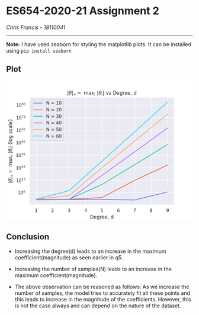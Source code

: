 # ES654-2020-21 Assignment 2

*Chris Francis* - *18110041*

------
**Note:** I have used seaborn for styling the matplotlib plots. It can be installed using `pip install seaborn`

## Plot

![plot](images/q6_plot.png)

## Conclusion

* Increasing the degree(d) leads to an increase in the maximum coefficient(magnitude) as seen earlier in q5.

* Increasing the number of samples(N) leads to an increase in the maximum coefficient(magnitude).

* The above observation can be reasoned as follows: As we increase the number of samples, the model tries to accurately fit all these points and this leads to increase in the magnitude of the coefficients. However, this is not the case always and can depend on the nature of the dataset. 
